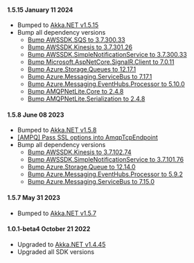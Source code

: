#### 1.5.15 January 11 2024 ####
* Bumped to [Akka.NET v1.5.15](https://github.com/akkadotnet/akka.net/releases/tag/1.5.15)
* Bump all dependency versions
  * [Bump AWSSDK.SQS to 3.7.300.33](https://github.com/akkadotnet/Alpakka/pull/1734)
  * [Bump AWSSDK.Kinesis to 3.7.301.26](https://github.com/akkadotnet/Alpakka/pull/1785)
  * [Bump AWSSDK.SimpleNotificationService to 3.7.300.33](https://github.com/akkadotnet/Alpakka/pull/1786)
  * [Bump Microsoft.AspNetCore.SignalR.Client to 7.0.11](https://github.com/akkadotnet/Alpakka/pull/1663)
  * [Bump Azure.Storage.Queues to 12.17.1](https://github.com/akkadotnet/Alpakka/pull/1778)
  * [Bump Azure.Messaging.ServiceBus to 7.17.1](https://github.com/akkadotnet/Alpakka/pull/1772)
  * [Bump Azure.Messaging.EventHubs.Processor to 5.10.0](https://github.com/akkadotnet/Alpakka/pull/1757)
  * [Bump AMQPNetLite.Core to 2.4.8](https://github.com/akkadotnet/Alpakka/pull/1774)
  * [Bump AMQPNetLite.Serialization to 2.4.8](https://github.com/akkadotnet/Alpakka/pull/1774)

#### 1.5.8 June 08 2023 ####
* Bumped to [Akka.NET v1.5.8](https://github.com/akkadotnet/akka.net/releases/tag/1.5.8)
* [[AMPQ] Pass SSL options into AmqpTcpEndpoint](https://github.com/akkadotnet/Alpakka/pull/1612)
* Bump all dependency versions
  * [Bump AWSSDK.Kinesis to 3.7.102.74](https://github.com/akkadotnet/Alpakka/pull/1591)
  * [Bump AWSSDK.SimpleNotificationService to 3.7.101.76](https://github.com/akkadotnet/Alpakka/pull/1597)
  * [Bump Azure.Storage.Queue to 12.14.0](https://github.com/akkadotnet/Alpakka/pull/1593)
  * [Bump Azure.Messaging.EventHubs.Processor to 5.9.2](https://github.com/akkadotnet/Alpakka/pull/1600)
  * [Bump Azure.Messaging.ServiceBus to 7.15.0](https://github.com/akkadotnet/Alpakka/pull/1615)

#### 1.5.7 May 31 2023 ####

* Bumped to [Akka.NET v1.5.7](https://github.com/akkadotnet/akka.net/releases/tag/1.5.7)

#### 1.0.1-beta4 October 21 2022 ####
* Upgraded to [Akka.NET v1.4.45](https://github.com/akkadotnet/akka.net/releases/tag/1.4.45)
* Upgraded all SDK versions
